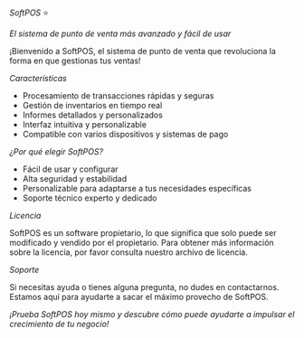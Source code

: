 *SoftPOS* ⭐️

*El sistema de punto de venta más avanzado y fácil de usar* 

¡Bienvenido a SoftPOS, el sistema de punto de venta que revoluciona la forma en que gestionas tus ventas!

*Características*

- Procesamiento de transacciones rápidas y seguras
- Gestión de inventarios en tiempo real
- Informes detallados y personalizados
- Interfaz intuitiva y personalizable
- Compatible con varios dispositivos y sistemas de pago

*¿Por qué elegir SoftPOS?*

- Fácil de usar y configurar
- Alta seguridad y estabilidad
- Personalizable para adaptarse a tus necesidades específicas
- Soporte técnico experto y dedicado


*Licencia*

SoftPOS es un software propietario, lo que significa que solo puede ser modificado y vendido por el propietario. Para obtener más información sobre la licencia, por favor consulta nuestro archivo de licencia.

*Soporte*

Si necesitas ayuda o tienes alguna pregunta, no dudes en contactarnos. Estamos aquí para ayudarte a sacar el máximo provecho de SoftPOS.

*¡Prueba SoftPOS hoy mismo y descubre cómo puede ayudarte a impulsar el crecimiento de tu negocio!*
